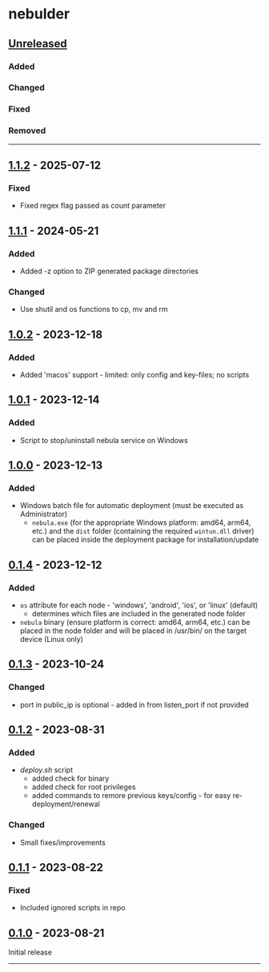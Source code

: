 # nebulder 

## [Unreleased]

### Added

### Changed

### Fixed

### Removed

____
## [1.1.2] - 2025-07-12

### Fixed
- Fixed regex flag passed as count parameter

## [1.1.1] - 2024-05-21

### Added

- Added -z option to ZIP generated package directories

### Changed

- Use shutil and os functions to cp, mv and rm

## [1.0.2] - 2023-12-18
### Added

- Added 'macos' support - limited: only config and key-files; no scripts

## [1.0.1] - 2023-12-14
### Added

- Script to stop/uninstall nebula service on Windows

## [1.0.0] - 2023-12-13
### Added

- Windows batch file for automatic deployment (must be executed as Administrator)
  - `nebula.exe` (for the appropriate Windows platform: amd64, arm64, etc.) and the `dist` folder (containing the required `wintun.dll` driver) can be placed inside the deployment package for installation/update

## [0.1.4] - 2023-12-12
### Added

- `os` attribute for each node - 'windows', 'android', 'ios', or 'linux' (default)
  - determines which files are included in the generated node folder
- `nebula` binary (ensure platform is correct: amd64, arm64, etc.) can be placed in the node folder and will be placed in /usr/bin/ on the target device (Linux only)

## [0.1.3] - 2023-10-24
### Changed

- port in public_ip is optional - added in from listen_port if not provided

## [0.1.2] - 2023-08-31
### Added

- *deploy.sh* script
  - added check for binary
  - added check for root privileges
  - added commands to remore previous keys/config - for easy re-deployment/renewal

### Changed

- Small fixes/improvements

## [0.1.1] - 2023-08-22
### Fixed

- Included ignored scripts in repo

## [0.1.0] - 2023-08-21

Initial release

____
[Unreleased]: https://github.com/erykjj/nebulder
[1.1.2]: https://github.com/erykjj/nebulder/releases/tag/v1.1.2
[1.1.1]: https://github.com/erykjj/nebulder/releases/tag/v1.1.1
[1.0.2]: https://github.com/erykjj/nebulder/releases/tag/v1.0.2
[1.0.1]: https://github.com/erykjj/nebulder/releases/tag/v1.0.1
[1.0.0]: https://github.com/erykjj/nebulder/releases/tag/v1.0.0
[0.1.4]: https://github.com/erykjj/nebulder/releases/tag/v0.1.4
[0.1.3]: https://github.com/erykjj/nebulder/releases/tag/v0.1.3
[0.1.2]: https://github.com/erykjj/nebulder/releases/tag/v0.1.2
[0.1.1]: https://github.com/erykjj/nebulder/releases/tag/v0.1.1
[0.1.0]: https://github.com/erykjj/nebulder/releases/tag/v0.1.0
